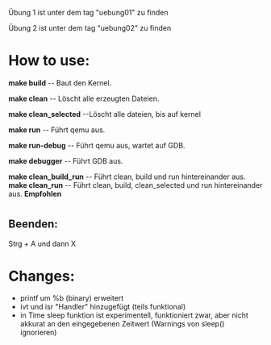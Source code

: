 Übung 1 ist unter dem tag "uebung01" zu finden 

Übung 2 ist unter dem tag "uebung02" zu finden 

# How to use:

 **make build**	-- Baut den Kernel.

 **make clean**	-- Löscht alle erzeugten Dateien.

 **make clean_selected**   --Löscht alle dateien, bis auf kernel

 **make run**   -- Führt qemu aus.

 **make run-debug**   -- Führt qemu aus, wartet auf GDB.

 **make debugger**   -- Führt GDB aus.

 **make clean_build_run**    -- Führt clean, build und run hintereinander aus.
 **make clean_run**    -- Führt clean, build, clean_selected und run hintereinander aus.    **Empfohlen**
#

## Beenden:

Strg + A und dann X

# Changes:
- printf um %b (binary) erweitert 
- ivt und isr "Handler" hinzugefügt (teils funktional)
- in Time sleep funktion ist experimentell, funktioniert zwar, aber nicht akkurat an den eingegebenen Zeitwert (Warnings von sleep() ignorieren)
